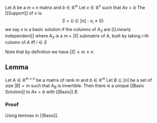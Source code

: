 Let $A$ be a $m\times n$ matrix and $b\in \mathbb{R}^{m}$
Let $x\in \mathbb{R}^{n}$ such that $Ax=b$
The [[Support]] of $x$ is:
$$
S=\{ i\in[n] : x_{i}\neq 0 \}
$$
we say $x$ is a basic solution if the columns of $A_{S}$ are [[Linearly Independent]]
where $A_{S}$ is a $m\times \lvert S \rvert$ submatrix of $A$, 
built by taking $i$-th column of $A$ iff $i\in S$

Note that by definition we have $\lvert S \rvert\leq m\leq n$.
## Lemma
Let $A\in \mathbb{R}^{m\times n}$ be a matrix of rank $m$ and $b\in \mathbb{R}^{m}$
Let $B\subseteq[n]$ be a set of size $\lvert B \rvert=m$ such that $A_{B}$ is invertible.
Then there is a unique [[Basic Solution]] to $Ax=b$ with [[Basis]] $B$.
### Proof
Using lemmas in [[Basis]].

